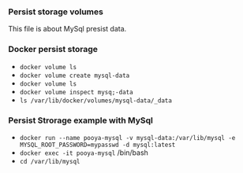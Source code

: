 ### Persist storage volumes

This file is about MySql presist data.

### Docker persist storage

-   `docker volume ls`
-   `docker volume create mysql-data`
-   `docker volume ls`
-   `docker volume inspect mysq;-data`
-   `ls /var/lib/docker/volumes/mysql-data/_data`

### Persist Strorage example with MySql

-   `docker run --name pooya-mysql -v mysql-data:/var/lib/mysql -e MYSQL_ROOT_PASSWORD=mypasswd -d mysql:latest`
-   `docker exec -it pooya-mysql` /bin/bash
-   `cd /var/lib/mysql`
